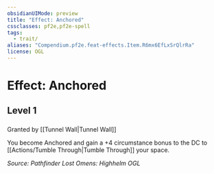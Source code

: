 ```yaml
---
obsidianUIMode: preview
title: "Effect: Anchored"
cssclasses: pf2e,pf2e-spell
tags:
  - trait/
aliases: "Compendium.pf2e.feat-effects.Item.R6mx6EfLxSrQlrRa"
license: OGL
---
```

# Effect: Anchored
## Level 1
### 






Granted by [[Tunnel Wall|Tunnel Wall]]

You become Anchored and gain a +4 circumstance bonus to the DC to [[Actions/Tumble Through|Tumble Through]] your space.

*Source: Pathfinder Lost Omens: Highhelm*
*OGL*